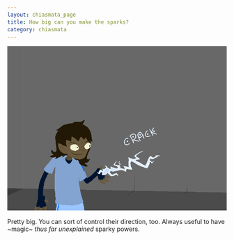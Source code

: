 ```yaml
---
layout: chiasmata_page
title: How big can you make the sparks?
category: chiasmata
---
```


![017](/chiasmata/images/narrative/016.png)

Pretty big. You can sort of control their direction, too. Always useful to have ~magic~ *thus far unexplained* sparky powers.